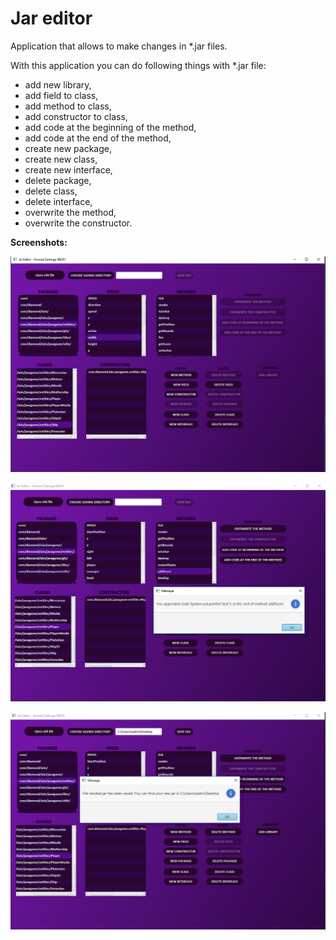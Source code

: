# Jar editor
Application that allows to make changes in *.jar files.

With this application you can do following things with *.jar file:
- add new library,
- add field to class,
- add method to class,
- add constructor to class,
- add code at the beginning of the method,
- add code at the end of the method,
- create new package,
- create new class,
- create new interface,
- delete package,
- delete class,
- delete interface,
- overwrite the method,
- overwrite the constructor.


<b>Screenshots:</b>

![Alt text](/src/main/resources/screenshots/screenone.png?raw=true "Screenshot1")

![Alt text](/src/main/resources/screenshots/screentwo.png?raw=true "Screenshot2")

![Alt text](/src/main/resources/screenshots/screenthree.png?raw=true "Screenshot3")

